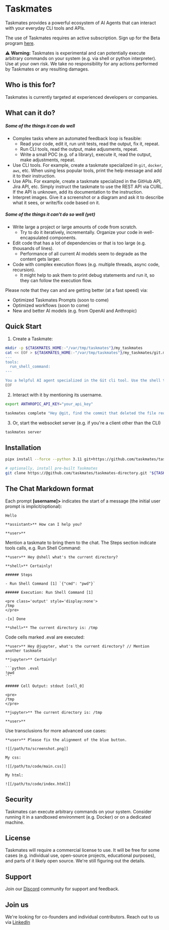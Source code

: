 # Taskmates

Taskmates provides a powerful ecosystem of AI Agents that can interact with your everyday CLI tools and APIs.

The use of Taskmates requires an active subscription. Sign up for the Beta program [here](https://taskmates.me).

⚠️ **Warning:** Taskmates is experimental and can potentially execute arbitrary commands on your system (e.g. via shell or python interpreter). Use at your own risk. We take no responsibility for any actions performed by Taskmates or any resulting damages.

## Who is this for?

Taskmates is currently targeted at experienced developers or companies.

## What can it do?

##### Some of the things it can do well

- Complex tasks where an automated feedback loop is feasible:
  - Read your code, edit it, run unit tests, read the output, fix it, repeat.
  - Run CLI tools, read the output, make adjusments, repeat.
  - Write a small POC (e.g. of a library), execute it, read the output, make adjustments, repeat.
- Use CLI tools. For example, create a taskmate specialized in `git`, `docker`, `aws`, etc. When using less popular tools, print the help message and add it to their instruction.
- Use APIs. For example, create a taskmate specialized in the GitHub API, Jira API, etc. Simply instruct the taskmate to use the REST API via CURL. If the API is unknown, add its documentation to the instruction.
- Interpret images. Give it a screenshot or a diagram and ask it to describe what it sees, or write/fix code based on it. 

##### Some of the things it can't do so well (yet)

- Write large a project or large amounts of code from scratch.
  - Try to do it iteratively, incrementally. Organize your code in well-encapsulated components.  
- Edit code that has a lot of dependencies or that is too large (e.g. thousands of lines).
  - Performance of all current AI models seem to degrade as the content gets larger.
- Code with complex execution flows (e.g. multiple threads, async code, recursion).
  - It might help to ask them to print debug statements and run it, so they can follow the execution flow. 

Please note that they can and are getting better (at a fast speed) via:

 - Optimized Taskmates Prompts (soon to come)
 - Optimized workflows (soon to come)
 - New and better AI models (e.g. from OpenAI and Anthropic)

## Quick Start

1. Create a Taskmate:

```bash
mkdir -p ${TASKMATES_HOME:-"/var/tmp/taskmates"}/my_taskmates
cat << EOF > ${TASKMATES_HOME:-"/var/tmp/taskmates"}/my_taskmates/git.md
---
tools:
  run_shell_command:
---

You a helpful AI agent specialized in the Git cli tool. Use the shell to interact with it. 
EOF
```

2. Interact with it by mentioning its username.

```bash
export ANTHROPIC_API_KEY="your_api_key"

taskmates complete "Hey @git, find the commit that deleted the file requirements.txt"
```

3. Or, start the websocket server (e.g. if you're a client other than the CLI)

```bash
taskmates server
```

## Installation

```bash
pipx install --force --python 3.11 git+https://github.com/taskmates/taskmates.git

# optionally, install pre-built Taskmates 
git clone https://@github.com/taskmates/taskmates-directory.git "${TASKMATES_HOME:-"/var/tmp/taskmates"}/taskmates"
```

## The Chat Markdown format

Each prompt **[username]>** indicates the start of a message (the initial user prompt is implicit/optional):

    Hello
    
    **assistant>** How can I help you?

    **user>** 

Mention a taskmate to bring them to the chat. The Steps section indicate tools calls, e.g. Run Shell Command:

    **user>** Hey @shell what's the current directory?
    
    **shell>** Certainly!
    
    ###### Steps
    
    - Run Shell Command [1] `{"cmd": "pwd"}`
    
    ###### Execution: Run Shell Command [1]
    
    <pre class='output' style='display:none'>
    /tmp
    </pre>
    
    -[x] Done
    
    **shell>** The current directory is: /tmp

Code cells marked .eval are executed:

    **user>** Hey @jupyter, what's the current directory? // Mention another taskmate

    **jupyter>** Certainly!

    ```python .eval
    !pwd
    ```

    ###### Cell Output: stdout [cell_0]

    <pre>
    /tmp
    </pre>

    **jupyter>** The current directory is: /tmp

    **user>**

Use transclusions for more advanced use cases:

    **user>** Please fix the alignment of the blue button.
    
    ![[/path/to/screenshot.png]]

    My css:

    ![[/path/to/code/main.css]]

    My html:

    ![[/path/to/code/index.html]]

## Security

Taskmates can execute arbitrary commands on your system. Consider running it in a sandboxed environment (e.g. Docker) or on a dedicated machine.

## License

Taskmates will require a commercial license to use. It will be free for some cases (e.g. individual use, open-source projects, educational purposes), and parts of it likely open source. We're still figuring out the details.

## Support

Join our [Discord](https://discord.gg/XjdEqUZXUn) community for support and feedback.

## Join us

We're looking for co-founders and individual contributors. Reach out to us via <a href="https://www.linkedin.com/company/taskmatesme">LinkedIn</a>
